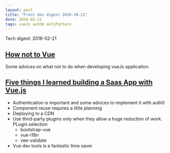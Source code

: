```yaml
---
layout: post
title: "Front dev digest 2018-20-21"
date: 2018-02-21
tags: vueJs auth0 antiPattern
---
```

Tech digest: 2018-02-21

## [How not to Vue](https://itnext.io/how-not-to-vue-18f16fe620b5)

Some advices on what not to do when developing vueJs application.

## [Five things I learned building a Saas App with Vue.js](https://hackernoon.com/five-things-i-learned-building-a-saas-app-with-vue-js-90b6a5acd275)

* Authentication is important and some advices to implement it with auth0
* Component reuse requires a little planning
* Deploying to a CDN
* Use third-party plugins only when they allow a huge reduction of work. PLugin selection
  * bootstrap-vue
  * vue-i18n
  * vee-validate
* Vue dev tools is a fantastic time saver
